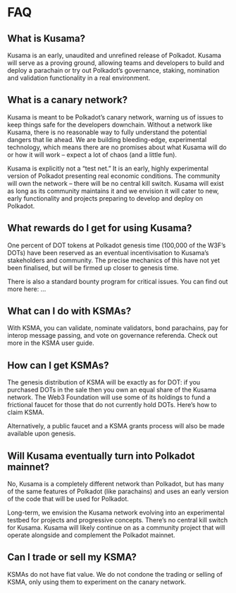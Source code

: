 # FAQ
## What is Kusama?
Kusama is an early, unaudited and unrefined release of Polkadot. Kusama will serve as a proving ground, allowing teams and developers to build and deploy a parachain or try out Polkadot’s governance, staking, nomination and validation functionality in a real environment. 

## What is a canary network?
Kusama is meant to be Polkadot’s canary network, warning us of issues to keep things safe for the developers downchain. Without a network like Kusama, there is no reasonable way to fully understand the potential dangers that lie ahead. We are building bleeding-edge, experimental technology, which means there are no promises about what Kusama will do or how it will work  – expect a lot of chaos (and a little fun).

Kusama is explicitly not a “test net.” It is an early, highly experimental version of Polkadot presenting real economic conditions. The community will own the network – there will be no central kill switch. Kusama will exist as long as its community maintains it and we envision it will cater to new, early functionality and projects preparing to develop and deploy on Polkadot.

## What rewards do I get for using Kusama?
One percent of DOT tokens at Polkadot genesis time (100,000 of the W3F’s DOTs) have been reserved as an eventual incentivisation to Kusama’s stakeholders and community. The precise mechanics of this have not yet been finalised, but will be firmed up closer to genesis time.

There is also a standard bounty program for critical issues. You can find out more here: ...

## What can I do with KSMAs?
With KSMA, you can validate, nominate validators, bond parachains, pay for interop message passing, and vote on governance referenda. Check out more in the KSMA user guide. 

## How can I get KSMAs?
The genesis distribution of KSMA will be exactly as for DOT: if you purchased DOTs in the sale then you own an equal share of the Kusama network. The Web3 Foundation will use some of its holdings to fund a frictional faucet for those that do not currently hold DOTs. Here’s how to claim KSMA. 

Alternatively, a public faucet and a KSMA grants process will also be made available upon genesis. 

## Will Kusama eventually turn into Polkadot mainnet?
No, Kusama is a completely different network than Polkadot, but has many of the same features of Polkadot (like parachains) and uses an early version of the code that will be used for Polkadot. 

Long-term, we envision the Kusama network evolving into an experimental testbed for projects and progressive concepts. There’s no central kill switch for Kusama. Kusama will likely continue on as a community project that will operate alongside and complement the Polkadot mainnet.

## Can I trade or sell my KSMA?
KSMAs do not have fiat value. We do not condone the trading or selling of KSMA, only using them to experiment on the canary network.
